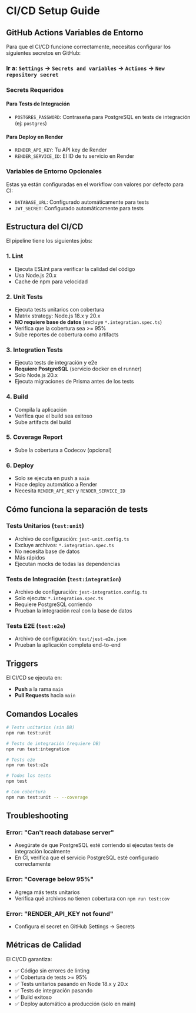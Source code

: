 # CI/CD Setup Guide

## GitHub Actions Variables de Entorno

Para que el CI/CD funcione correctamente, necesitas configurar los siguientes secretos en GitHub:

### Ir a: `Settings` → `Secrets and variables` → `Actions` → `New repository secret`

### Secrets Requeridos

#### Para Tests de Integración
- `POSTGRES_PASSWORD`: Contraseña para PostgreSQL en tests de integración (ej: `postgres`)

#### Para Deploy en Render
- `RENDER_API_KEY`: Tu API key de Render
- `RENDER_SERVICE_ID`: El ID de tu servicio en Render

### Variables de Entorno Opcionales

Estas ya están configuradas en el workflow con valores por defecto para CI:
- `DATABASE_URL`: Configurado automáticamente para tests
- `JWT_SECRET`: Configurado automáticamente para tests

## Estructura del CI/CD

El pipeline tiene los siguientes jobs:

### 1. **Lint**
- Ejecuta ESLint para verificar la calidad del código
- Usa Node.js 20.x
- Cache de npm para velocidad

### 2. **Unit Tests**
- Ejecuta tests unitarios con cobertura
- Matrix strategy: Node.js 18.x y 20.x
- **NO requiere base de datos** (excluye `*.integration.spec.ts`)
- Verifica que la cobertura sea >= 95%
- Sube reportes de cobertura como artifacts

### 3. **Integration Tests**
- Ejecuta tests de integración y e2e
- **Requiere PostgreSQL** (servicio docker en el runner)
- Solo Node.js 20.x
- Ejecuta migraciones de Prisma antes de los tests

### 4. **Build**
- Compila la aplicación
- Verifica que el build sea exitoso
- Sube artifacts del build

### 5. **Coverage Report**
- Sube la cobertura a Codecov (opcional)

### 6. **Deploy**
- Solo se ejecuta en push a `main`
- Hace deploy automático a Render
- Necesita `RENDER_API_KEY` y `RENDER_SERVICE_ID`

## Cómo funciona la separación de tests

### Tests Unitarios (`test:unit`)
- Archivo de configuración: `jest-unit.config.ts`
- Excluye archivos: `*.integration.spec.ts`
- No necesita base de datos
- Más rápidos
- Ejecutan mocks de todas las dependencias

### Tests de Integración (`test:integration`)
- Archivo de configuración: `jest-integration.config.ts`
- Solo ejecuta: `*.integration.spec.ts`
- Requiere PostgreSQL corriendo
- Prueban la integración real con la base de datos

### Tests E2E (`test:e2e`)
- Archivo de configuración: `test/jest-e2e.json`
- Prueban la aplicación completa end-to-end

## Triggers

El CI/CD se ejecuta en:
- **Push** a la rama `main`
- **Pull Requests** hacia `main`

## Comandos Locales

```bash
# Tests unitarios (sin DB)
npm run test:unit

# Tests de integración (requiere DB)
npm run test:integration

# Tests e2e
npm run test:e2e

# Todos los tests
npm test

# Con cobertura
npm run test:unit -- --coverage
```

## Troubleshooting

### Error: "Can't reach database server"
- Asegúrate de que PostgreSQL esté corriendo si ejecutas tests de integración localmente
- En CI, verifica que el servicio PostgreSQL esté configurado correctamente

### Error: "Coverage below 95%"
- Agrega más tests unitarios
- Verifica qué archivos no tienen cobertura con `npm run test:cov`

### Error: "RENDER_API_KEY not found"
- Configura el secret en GitHub Settings → Secrets

## Métricas de Calidad

El CI/CD garantiza:
- ✅ Código sin errores de linting
- ✅ Cobertura de tests >= 95%
- ✅ Tests unitarios pasando en Node 18.x y 20.x
- ✅ Tests de integración pasando
- ✅ Build exitoso
- ✅ Deploy automático a producción (solo en main)

